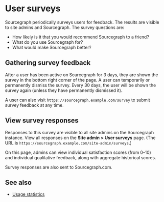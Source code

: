 # User surveys

Sourcegraph periodically surveys users for feedback. The results are visible to site admins and Sourcegraph. The survey questions are:

- How likely is it that you would recommend Sourcegraph to a friend?
- What do you use Sourcegraph for?
- What would make Sourcegraph better?

## Gathering survey feedback

After a user has been active on Sourcegraph for 3 days, they are shown the survey in the bottom right corner of the page. A user can temporarily or permanently dismiss the survey. Every 30 days, the user will be shown the survey again (unless they have permanently dismissed it).

A user can also visit `https://sourcegraph.example.com/survey` to submit survey feedback at any time.

## View survey responses

Responses to this survey are visible to all site admins on the Sourcegraph instance. View all responses on the **Site admin > User surveys** page. (The URL is `https://sourcegraph.example.com/site-admin/surveys`.)

On this page, admins can view individual satisfaction scores (from 0–10) and individual qualitative feedback, along with aggregate historical scores.

Survey responses are also sent to Sourcegraph.com.

## See also 

- [Usage statistics](usage_statistics.md)
